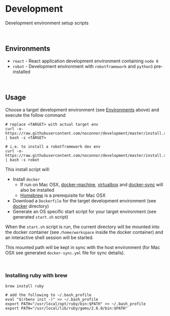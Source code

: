 # Development

Development environment setup scripts

<br />

## Environments

* `react` - React application development environment containing `node 8`
* `robot` - Development environment with `robotframework` and `python3` pre-installed

<br />

## Usage

Choose a target development environment (see [Environments](#environments) above) and execute the follow command

```
# replace <TARGET> with actual target env
curl -o- https://raw.githubusercontent.com/noconnor/development/master/install.sh | bash -s <TARGET>

# i.e. to install a robotframework dev env
curl -o- https://raw.githubusercontent.com/noconnor/development/master/install.sh | bash -s robot
```


This install script will:

* Install `docker`
    * If run on Mac OSX, [docker-machine](https://docs.docker.com/machine/), [virtualbox](https://www.virtualbox.org/) and [docker-sync](http://docker-sync.io/) will also be installed
    * [Homebrew](https://brew.sh/) is a prerequisite for Mac OSX
* Download a `Dockerfile` for the target development environment (see [docker](docker/) directory)
* Generate an OS specific start script for your target environment (see generated `start.sh` script)


When the `start.sh` script is run, the current directory will be mounted into the docker container (see `/home/workspace` inside the docker container)
and an interactive shell session will be started.

This mounted path will be kept in sync with the host environment (for Mac OSX see generated `docker-sync.yml` file for sync details).

<br /> 

### Installing ruby with brew
```
brew install ruby

# add the following to ~/.bash_profile
eval "$(rbenv init -)" >> ~/.bash_profile
export PATH="/usr/local/opt/ruby/bin:$PATH" >> ~/.bash_profile
export PATH="/usr/local/lib/ruby/gems/2.6.0/bin:$PATH"
```
